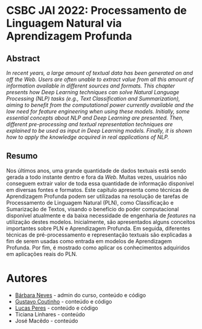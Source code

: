 # CSBC JAI 2022: Processamento de Linguagem Natural via Aprendizagem Profunda

## Abstract

*In recent years, a large amount of textual data has been generated on and off the Web. Users are often unable to extract value from all this amount of information available in different sources and formats. This chapter presents how Deep Learning techniques can solve Natural Language Processing (NLP) tasks (e.g., Text Classification and Summarization), aiming to benefit from the computational power currently available and the low need for feature engineering when using these models. Initially, some essential concepts about NLP and Deep Learning are presented. Then, different pre-processing and textual representation techniques are explained to be used as input in Deep Learning models. Finally, it is shown how to apply the knowledge acquired in real applications of NLP.*

## Resumo

Nos últimos anos, uma grande quantidade de dados textuais está sendo gerada a todo instante dentro e fora da *Web*. Muitas vezes, usuários não conseguem extrair valor de toda essa quantidade de informação disponível em diversas fontes e formatos. Este capítulo apresenta como técnicas de Aprendizagem Profunda podem ser utilizadas na resolução de tarefas de Processamento de Linguagem Natural (PLN), como Classificação e Sumarização de Textos, visando o benefício do poder computacional disponível atualmente e da baixa necessidade de engenharia de *features* na utilização destes modelos. Inicialmente, são apresentados alguns conceitos importantes sobre PLN e Aprendizagem Profunda. Em seguida, diferentes técnicas de pré-processamento e representação textuais são explicadas a fim de serem usadas como entrada em modelos de Aprendizagem Profunda. Por fim, é mostrado como aplicar os conhecimentos adquiridos em aplicações reais do PLN.

# Autores

- [Bárbara Neves](https://github.com/barbaraneves) - admin do curso, conteúdo e código
- [Gustavo Coutinho](https://github.com/gustavolgcr) - conteúdo e código
- [Lucas Peres](https://github.com/lucaspg96) - conteúdo e código
- Ticiana Linhares - conteúdo
- José Macêdo - conteúdo
